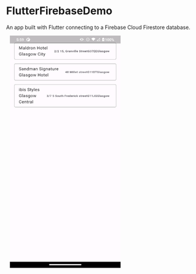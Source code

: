 # FlutterFirebaseDemo
An app built with Flutter connecting to a Firebase Cloud Firestore database.

<p float="left">
  <img src="screenshots/screenshot00.png" height ="628" width="300" hspace="10" />
</p>
